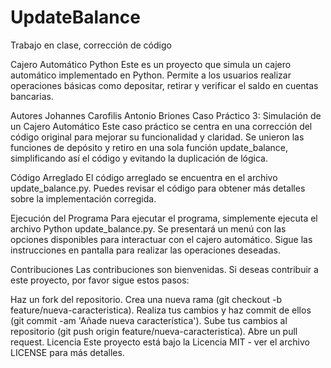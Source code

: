 # UpdateBalance
Trabajo en clase, corrección de código

Cajero Automático Python
Este es un proyecto que simula un cajero automático implementado en Python. Permite a los usuarios realizar operaciones básicas como depositar, retirar y verificar el saldo en cuentas bancarias.

Autores
Johannes Carofilis
Antonio Briones
Caso Práctico 3: Simulación de un Cajero Automático
Este caso práctico se centra en una corrección del código original para mejorar su funcionalidad y claridad. Se unieron las funciones de depósito y retiro en una sola función update_balance, simplificando así el código y evitando la duplicación de lógica.

Código Arreglado
El código arreglado se encuentra en el archivo update_balance.py. Puedes revisar el código para obtener más detalles sobre la implementación corregida.

Ejecución del Programa
Para ejecutar el programa, simplemente ejecuta el archivo Python update_balance.py. Se presentará un menú con las opciones disponibles para interactuar con el cajero automático. Sigue las instrucciones en pantalla para realizar las operaciones deseadas.

Contribuciones
Las contribuciones son bienvenidas. Si deseas contribuir a este proyecto, por favor sigue estos pasos:

Haz un fork del repositorio.
Crea una nueva rama (git checkout -b feature/nueva-caracteristica).
Realiza tus cambios y haz commit de ellos (git commit -am 'Añade nueva característica').
Sube tus cambios al repositorio (git push origin feature/nueva-caracteristica).
Abre un pull request.
Licencia
Este proyecto está bajo la Licencia MIT - ver el archivo LICENSE para más detalles.

